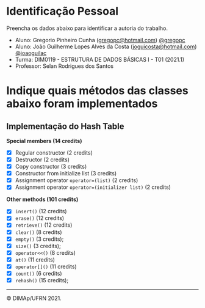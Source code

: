 ﻿# Identificação Pessoal

Preencha os dados abaixo para identificar a autoria do trabalho.

- Aluno: Gregorio Pinheiro Cunha (gregopc@hotmail.com) <a href="https://github.com/gregopc">@gregopc</a>
- Aluno: João Guilherme Lopes Alves da Costa (joguicosta@hotmail.com) <a href="https://github.com/joaoguilac">@joaoguilac</a>
- Turma: DIM0119 - ESTRUTURA DE DADOS BÁSICAS I - T01 (2021.1)
- Professor: Selan Rodrigues dos Santos

# Indique quais métodos das classes abaixo foram implementados

## Implementação do Hash Table

**Special members (14 credits)**
- [x] Regular constructor (2 credits)
- [x] Destructor (2 credits)
- [x] Copy constructor (3 credits)
- [x] Constructor from initialize list (3 credits)
- [x] Assignment operator `operator=(list)` (2 credits)
- [x] Assignment operator `operator=(initializer list)` (2 credits)

**Other methods (101 credits)**
- [x] `insert()` (12 credits)
- [x] `erase()` (12 credits)
- [x] `retrieve()` (12 credits)
- [x] `clear()` (8 credits)
- [x] `empty()` (3 credits);
- [x] `size()` (3 credits);
- [x] `operator<<()` (8 credits)
- [x] `at()` (11 credits)
- [x] `operator[]()` (11 credits)
- [x] `count()` (6 credits)
- [x] `rehash()` (15 credits);

--------
&copy; DIMAp/UFRN 2021.

